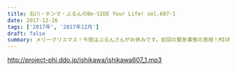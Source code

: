 ```yaml
---
title: 石川・ホンマ・ぶるんのBe-SIDE Your Life! vol.607-1
date: 2017-12-26
tags: ['2017年', '2017年12月']
draft: false
summary: メリークリスマス！今夜はぶるんさんがお休みです。前回の緊急事態の真相！MIURA
---
```


http://project-phi.ddo.jp/ishikawa/ishikawa607_1.mp3
